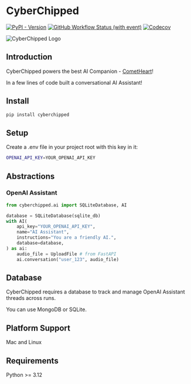 # CyberChipped

[![PyPI - Version](https://img.shields.io/pypi/v/cyberchipped)](https://pypi.org/project/cyberchipped/)
[![GitHub Workflow Status (with event)](https://img.shields.io/github/actions/workflow/status/bevanhunt/cyberchipped/build.yml)](https://github.com/bevanhunt/cyberchipped/actions)
[![Codecov](https://img.shields.io/codecov/c/github/bevanhunt/cyberchipped)](https://app.codecov.io/gh/bevanhunt/cyberchipped)

![CyberChipped Logo](https://cyberchipped.com/375.png)

## Introduction

CyberChipped powers the best AI Companion - [CometHeart](https://cometheart.com)!

In a few lines of code built a conversational AI Assistant!

## Install

```bash
pip install cyberchipped
```

## Setup
Create a .env file in your project root with this key in it:
```bash
OPENAI_API_KEY=YOUR_OPENAI_API_KEY
```

## Abstractions

### OpenAI Assistant
```python
from cyberchipped.ai import SQLiteDatabase, AI

database = SQLiteDatabase(sqlite_db)
with AI(
    api_key="YOUR_OPENAI_API_KEY",
    name="AI Assistant",
    instructions="You are a friendly AI.",
    database=database,
) as ai:
    audio_file = UploadFile # from FastAPI
    ai.conversation("user_123", audio_file)
```

## Database
CyberChipped requires a database to track and manage OpenAI Assistant threads across runs.

You can use MongoDB or SQLite.

## Platform Support
Mac and Linux

## Requirements
Python >= 3.12
